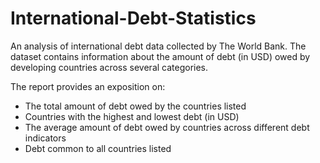 # International-Debt-Statistics
An analysis of international debt data collected by The World Bank. The dataset contains information about the amount of debt (in USD) owed by developing countries across several categories. 

The report provides an exposition on:
- The total amount of debt owed by the countries listed
- Countries with the highest and lowest debt (in USD)
- The average amount of debt owed by countries across different debt indicators
- Debt common to all countries listed
